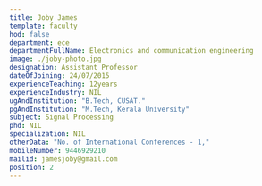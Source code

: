 ```yaml
---
title: Joby James
template: faculty
hod: false
department: ece
departmentFullName: Electronics and communication engineering
image: ./joby-photo.jpg
designation: Assistant Professor
dateOfJoining: 24/07/2015
experienceTeaching: 12years
experienceIndustry: NIL
ugAndInstitution: "B.Tech, CUSAT."
pgAndInstitution: "M.Tech, Kerala University"
subject: Signal Processing
phd: NIL
specialization: NIL
otherData: "No. of International Conferences - 1,"
mobileNumber: 9446929210
mailid: jamesjoby@gmail.com
position: 2
---
```

